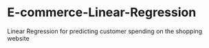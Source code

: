 # E-commerce-Linear-Regression
Linear Regression for predicting customer spending on the shopping website

